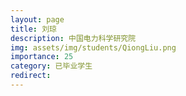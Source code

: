 ```yaml
---
layout: page
title: 刘琼
description: 中国电力科学研究院
img: assets/img/students/QiongLiu.png
importance: 25
category: 已毕业学生
redirect:
---
```

